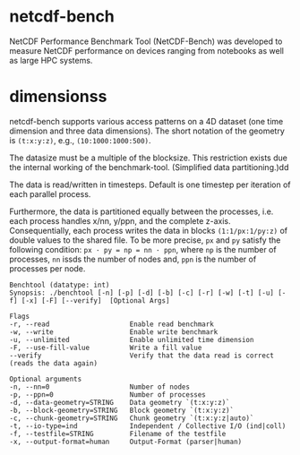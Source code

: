 # netcdf-bench
NetCDF Performance Benchmark Tool (NetCDF-Bench) was developed to measure NetCDF performance on devices ranging from notebooks as well as large HPC systems.

# dimensionss
netcdf-bench supports various access patterns on a 4D dataset (one time dimension and three data dimensions). The short notation of the geometry is `(t:x:y:z)`, e.g., `(10:1000:1000:500)`.

The datasize must be a multiple of the blocksize. This restriction exists due the internal working of the benchmark-tool. (Simplified data partitioning.)dd

The data is read/written in timesteps. Default is one timestep per iteration of each parallel process.

Furthermore, the data is partitioned equally between the processes, i.e. each process handles x/nn, y/ppn, and the complete z-axis. Consequentially, each process writes the data in blocks `(1:1/px:1/py:z)` of double values to the shared file. To be more precise, `px` and `py` satisfy the following condition: `px · py = np = nn · ppn`, where `np` is the number of processes, `nn` issds
the number of nodes and, `ppn` is the number of processes per node.

```
Benchtool (datatype: int) 
Synopsis: ./benchtool [-n] [-p] [-d] [-b] [-c] [-r] [-w] [-t] [-u] [-f] [-x] [-F] [--verify]  [Optional Args]

Flags
-r, --read                    Enable read benchmark
-w, --write                   Enable write benchmark
-u, --unlimited               Enable unlimited time dimension
-F, --use-fill-value          Write a fill value
--verify                      Verify that the data read is correct (reads the data again)

Optional arguments
-n, --nn=0                    Number of nodes
-p, --ppn=0                   Number of processes
-d, --data-geometry=STRING    Data geometry `(t:x:y:z)`
-b, --block-geometry=STRING   Block geometry `(t:x:y:z)`
-c, --chunk-geometry=STRING   Chunk geometry `(t:x:y:z|auto)`
-t, --io-type=ind             Independent / Collective I/O (ind|coll)
-f, --testfile=STRING         Filename of the testfile
-x, --output-format=human     Output-Format (parser|human)
```
